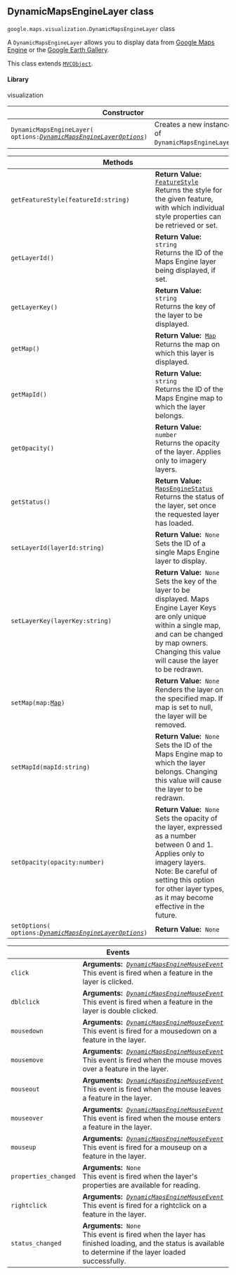 <h2 id="DynamicMapsEngineLayer"> DynamicMapsEngineLayer class </h2><p>
<code><span itemprop="path">google.maps.visualization</span>.<span itemprop="name">DynamicMapsEngineLayer</span></code>
class
</p><p>A <code>DynamicMapsEngineLayer</code> allows you to display data from <a href="https://mapsengine.google.com/">Google Maps Engine</a> or the <a href="http://www.google.com/gadgets/directory?synd=earth">Google Earth Gallery</a>.</p><p>This class extends
<code><a href="https://github.com/amenadiel/google-maps-documentation/blob/master/docs/MVCObject.md">MVCObject</a></code>.
</p><h4>Library</h4><p>visualization</p><div class="devsite-table-wrapper"><table class="constructors responsive" summary="class DynamicMapsEngineLayer - Constructor">
<thead>
<tr><th colspan="2">Constructor</th>
</tr></thead>
<tbody>
<tr>
<td><code><span>DynamicMapsEngineLayer(<wbr>options:</span><a href="https://github.com/amenadiel/google-maps-documentation/blob/master/docs/DynamicMapsEngineLayerOptions.md"><em><span>DynamicMapsEngineLayerOptions</span></em></a><span>)</span></code></td>
<td>Creates a new instance of <code><span>DynamicMapsEngineLayer</span></code>.</td>
</tr>
</tbody>
</table></div><div class="devsite-table-wrapper"><table class="methods responsive" summary="class DynamicMapsEngineLayer - Methods">
<thead>
<tr><th colspan="2">Methods</th>
</tr></thead>
<tbody>
<tr>
<td><code><span>getFeatureStyle(<wbr>featureId:string)</span></code></td>
<td><div><strong>Return Value:</strong>&nbsp; <code><a href="https://github.com/amenadiel/google-maps-documentation/blob/master/docs/FeatureStyle.md">FeatureStyle</a></code></div>
<div class="desc">Returns the style for the given feature, with which individual style properties can be retrieved or set.</div></td>
</tr>
<tr>
<td><code><span>getLayerId()</span></code></td>
<td><div><strong>Return Value:</strong>&nbsp; <code>string</code></div>
<div class="desc">Returns the ID of the Maps Engine layer being displayed, if set.</div></td>
</tr>
<tr>
<td><code><span>getLayerKey()</span></code></td>
<td><div><strong>Return Value:</strong>&nbsp; <code>string</code></div>
<div class="desc">Returns the key of the layer to be displayed.</div></td>
</tr>
<tr>
<td><code><span>getMap()</span></code></td>
<td><div><strong>Return Value:</strong>&nbsp; <code><a href="https://github.com/amenadiel/google-maps-documentation/blob/master/docs/Map.md">Map</a></code></div>
<div class="desc">Returns the map on which this layer is displayed.</div></td>
</tr>
<tr>
<td><code><span>getMapId()</span></code></td>
<td><div><strong>Return Value:</strong>&nbsp; <code>string</code></div>
<div class="desc">Returns the ID of the Maps Engine map to which the layer belongs.</div></td>
</tr>
<tr>
<td><code><span>getOpacity()</span></code></td>
<td><div><strong>Return Value:</strong>&nbsp; <code>number</code></div>
<div class="desc">Returns the opacity of the layer. Applies only to imagery layers.</div></td>
</tr>
<tr>
<td><code><span>getStatus()</span></code></td>
<td><div><strong>Return Value:</strong>&nbsp; <code><a href="https://github.com/amenadiel/google-maps-documentation/blob/master/docs/MapsEngineStatus.md">MapsEngineStatus</a></code></div>
<div class="desc">Returns the status of the layer, set once the requested layer has loaded.</div></td>
</tr>
<tr>
<td><code><span>setLayerId(<wbr>layerId:string)</span></code></td>
<td><div><strong>Return Value:</strong>&nbsp; <code>None</code></div>
<div class="desc">Sets the ID of a single Maps Engine layer to display.</div></td>
</tr>
<tr>
<td><code><span>setLayerKey(<wbr>layerKey:string)</span></code></td>
<td><div><strong>Return Value:</strong>&nbsp; <code>None</code></div>
<div class="desc">Sets the key of the layer to be displayed. Maps Engine Layer Keys are only unique within a single map, and can be changed by map owners. Changing this value will cause the layer to be redrawn.</div></td>
</tr>
<tr>
<td><code><span>setMap(<wbr>map:</span><a href="https://github.com/amenadiel/google-maps-documentation/blob/master/docs/Map.md"><span>Map</span></a><span>)</span></code></td>
<td><div><strong>Return Value:</strong>&nbsp; <code>None</code></div>
<div class="desc">Renders the layer on the specified map. If map is set to null, the layer will be removed.</div></td>
</tr>
<tr>
<td><code><span>setMapId(<wbr>mapId:string)</span></code></td>
<td><div><strong>Return Value:</strong>&nbsp; <code>None</code></div>
<div class="desc">Sets the ID of the Maps Engine map to which the layer belongs. Changing this value will cause the layer to be redrawn.</div></td>
</tr>
<tr>
<td><code><span>setOpacity(<wbr>opacity:number)</span></code></td>
<td><div><strong>Return Value:</strong>&nbsp; <code>None</code></div>
<div class="desc">Sets the opacity of the layer, expressed as a number between 0 and 1. Applies only to imagery layers. Note: Be careful of setting this option for other layer types, as it may become effective in the future.</div></td>
</tr>
<tr>
<td><code><span>setOptions(<wbr>options:</span><a href="https://github.com/amenadiel/google-maps-documentation/blob/master/docs/DynamicMapsEngineLayerOptions.md"><em><span>DynamicMapsEngineLayerOptions</span></em></a><span>)</span></code></td>
<td><div><strong>Return Value:</strong>&nbsp; <code>None</code></div>
<div class="desc"></div></td>
</tr>
</tbody>
</table></div><div class="devsite-table-wrapper"><table class="details responsive" summary="class DynamicMapsEngineLayer - Events">
<thead>
<tr><th colspan="2">Events</th>
</tr></thead>
<tbody>
<tr>
<td><code><span>click</span></code></td>
<td><div><strong>Arguments:</strong>&nbsp; <code><a href="https://github.com/amenadiel/google-maps-documentation/blob/master/docs/DynamicMapsEngineMouseEvent.md"><em>DynamicMapsEngineMouseEvent</em></a></code></div>
<div class="desc">This event is fired when a feature in the layer is clicked.</div></td>
</tr>
<tr>
<td><code><span>dblclick</span></code></td>
<td><div><strong>Arguments:</strong>&nbsp; <code><a href="https://github.com/amenadiel/google-maps-documentation/blob/master/docs/DynamicMapsEngineMouseEvent.md"><em>DynamicMapsEngineMouseEvent</em></a></code></div>
<div class="desc">This event is fired when a feature in the layer is double clicked.</div></td>
</tr>
<tr>
<td><code><span>mousedown</span></code></td>
<td><div><strong>Arguments:</strong>&nbsp; <code><a href="https://github.com/amenadiel/google-maps-documentation/blob/master/docs/DynamicMapsEngineMouseEvent.md"><em>DynamicMapsEngineMouseEvent</em></a></code></div>
<div class="desc">This event is fired for a mousedown on a feature in the layer.</div></td>
</tr>
<tr>
<td><code><span>mousemove</span></code></td>
<td><div><strong>Arguments:</strong>&nbsp; <code><a href="https://github.com/amenadiel/google-maps-documentation/blob/master/docs/DynamicMapsEngineMouseEvent.md"><em>DynamicMapsEngineMouseEvent</em></a></code></div>
<div class="desc">This event is fired when the mouse moves over a feature in the layer.</div></td>
</tr>
<tr>
<td><code><span>mouseout</span></code></td>
<td><div><strong>Arguments:</strong>&nbsp; <code><a href="https://github.com/amenadiel/google-maps-documentation/blob/master/docs/DynamicMapsEngineMouseEvent.md"><em>DynamicMapsEngineMouseEvent</em></a></code></div>
<div class="desc">This event is fired when the mouse leaves a feature in the layer.</div></td>
</tr>
<tr>
<td><code><span>mouseover</span></code></td>
<td><div><strong>Arguments:</strong>&nbsp; <code><a href="https://github.com/amenadiel/google-maps-documentation/blob/master/docs/DynamicMapsEngineMouseEvent.md"><em>DynamicMapsEngineMouseEvent</em></a></code></div>
<div class="desc">This event is fired when the mouse enters a feature in the layer.</div></td>
</tr>
<tr>
<td><code><span>mouseup</span></code></td>
<td><div><strong>Arguments:</strong>&nbsp; <code><a href="https://github.com/amenadiel/google-maps-documentation/blob/master/docs/DynamicMapsEngineMouseEvent.md"><em>DynamicMapsEngineMouseEvent</em></a></code></div>
<div class="desc">This event is fired for a mouseup on a feature in the layer.</div></td>
</tr>
<tr>
<td><code><span>properties_changed</span></code></td>
<td><div><strong>Arguments:</strong>&nbsp; <code>None</code></div>
<div class="desc">This event is fired when the layer's properties are available for reading.</div></td>
</tr>
<tr>
<td><code><span>rightclick</span></code></td>
<td><div><strong>Arguments:</strong>&nbsp; <code><a href="https://github.com/amenadiel/google-maps-documentation/blob/master/docs/DynamicMapsEngineMouseEvent.md"><em>DynamicMapsEngineMouseEvent</em></a></code></div>
<div class="desc">This event is fired for a rightclick on a feature in the layer.</div></td>
</tr>
<tr>
<td><code><span>status_changed</span></code></td>
<td><div><strong>Arguments:</strong>&nbsp; <code>None</code></div>
<div class="desc">This event is fired when the layer has finished loading, and the status is available to determine if the layer loaded successfully.</div></td>
</tr>
</tbody>
</table></div>